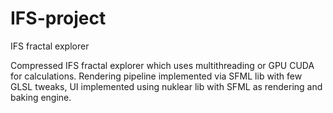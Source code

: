 # IFS-project
IFS fractal explorer

Compressed IFS fractal explorer which uses multithreading or GPU CUDA for calculations. 
Rendering pipeline implemented via SFML lib with few GLSL tweaks, 
UI implemented using nuklear lib with SFML as rendering and baking engine.
